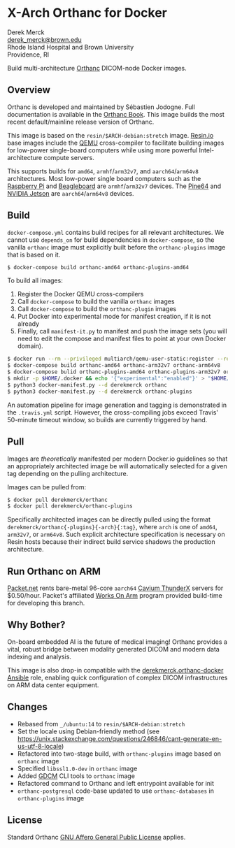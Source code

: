 # X-Arch Orthanc for Docker

Derek Merck  
<derek_merck@brown.edu>  
Rhode Island Hospital and Brown University  
Providence, RI  

Build multi-architecture [Orthanc](https://www.orthanc-server.com) DICOM-node Docker images.


## Overview

Orthanc is developed and maintained by Sébastien Jodogne. Full documentation is available in the [Orthanc Book](http://book.orthanc-server.com/users/docker.html).  This image builds the most recent default/mainline release version of Orthanc.

This image is based on the `resin/$ARCH-debian:stretch` image.  [Resin.io][] base images include the [QEMU][] cross-compiler to facilitate building images for low-power single-board computers while using more powerful Intel-architecture compute servers.

[Resin.io]: http://resin.io
[QEMU]: https://www.qemu.org

This supports builds for `amd64`, `armhf`/`arm32v7`, and `aarch64`/`arm64v8` architectures.  Most low-power single board computers such as the [Raspberry Pi][] and [Beagleboard][] are `armhf`/`arm32v7` devices.  The [Pine64][] and [NVIDIA Jetson][] are `aarch64`/`arm64v8` devices.

[Raspberry Pi]: https://www.raspberrypi.org
[Beagleboard]: http://beagleboard.org
[Pine64]: https://www.pine64.org
[NVIDIA Jetson]: https://developer.nvidia.com/embedded/buy/jetson-tx2


## Build

`docker-compose.yml` contains build recipes for all relevant architectures.  We cannot use `depends_on` for build dependencies in `docker-compose`, so the vanilla `orthanc` image must explicitly built before the `orthanc-plugins` image that is based on it.

```bash
$ docker-compose build orthanc-amd64 orthanc-plugins-amd64
```

To build all images:

1. Register the Docker QEMU cross-compilers
2. Call `docker-compose` to build the vanilla `orthanc` images
3. Call `docker-compose` to build the `orthanc-plugin` images
4. Put Docker into experimental mode for manifest creation, if it is not already
5. Finally, call `manifest-it.py` to manifest and push the image sets (you will need to edit the compose and manifest files to point at your own Docker domain).

```bash
$ docker run --rm --privileged multiarch/qemu-user-static:register --reset
$ docker-compose build orthanc-amd64 orthanc-arm32v7 orthanc-arm64v8
$ docker-compose bulid orthanc-plugins-amd64 orthanc-plugins-arm32v7 orthanc-plugins-arm64v8
$ mkdir -p $HOME/.docker && echo '{"experimental":"enabled"}' > "$HOME/.docker/config.json"
$ python3 docker-manifest.py --d derekmerck orthanc
$ python3 docker-manifest.py --d derekmerck orthanc-plugins
```

An automation pipeline for image generation and tagging is demonstrated in the `.travis.yml` script.  However, the cross-compiling jobs exceed Travis' 50-minute timeout window, so builds are currently triggered by hand.


## Pull

Images are _theoretically_ manifested per modern Docker.io guidelines so that an appropriately architected image be will automatically selected for a given tag depending on the pulling architecture.

Images can be pulled from:

```bash
$ docker pull derekmerck/orthanc
$ docker pull derekmerck/orthanc-plugins
```

Specifically architected images can be directly pulled using the format `derekmerck/orthanc{-plugins}{-arch}{:tag}`, where `arch` is one of `amd64`, `arm32v7`, or `arm64v8`.  Such explicit architecture specification is necessary on Resin hosts because their indirect build service shadows the production architecture.


## Run Orthanc on ARM

[Packet.net][] rents bare-metal 96-core `aarch64` [Cavium ThunderX] servers for $0.50/hour.  Packet's affiliated [Works On Arm][] program provided build-time for developing this branch.

[Cavium ThunderX]: https://www.cavium.com/product-thunderx-arm-processors.html
[Packet.net]: https://packet.net
[Works On Arm]: https://www.worksonarm.com


## Why Bother?

On-board embedded AI is the future of medical imaging!  Orthanc provides a vital, robust bridge between modality generated DICOM and modern data indexing and analysis.

This image is also drop-in compatible with the [derekmerck.orthanc-docker](https://github.com/derekmerck/ansible-orthanc-docker) [Ansible][] role, enabling quick configuration of complex DICOM infrastructures on ARM data center equipment.

[Ansible]: https://www.ansible.com

## Changes

- Rebased from `_/ubuntu:14` to `resin/$ARCH-debian:stretch`
- Set the locale using Debian-friendly method (see https://unix.stackexchange.com/questions/246846/cant-generate-en-us-utf-8-locale)
- Refactored into two-stage build, with `orthanc-plugins` image based on `orthanc` image
- Specified `libssl1.0-dev` in `orthanc` image
- Added [GDCM][] CLI tools to `orthanc` image
- Refactored command to Orthanc and left entrypoint available for init
- `orthanc-postgresql` code-base updated to use `orthanc-databases` in `orthanc-plugins` image

[GDCM]: http://gdcm.sourceforge.net/wiki/index.php/Main_Page


## License

Standard Orthanc [GNU Affero General Public License](http://www.gnu.org/licenses/) applies.
